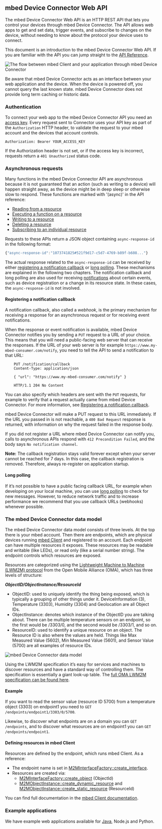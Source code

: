 ## mbed Device Connector Web API

The mbed Device Connector Web API is an HTTP REST API that lets you control your devices through mbed Device Connector. The API allows web apps to get and set data, trigger events, and subscribe to changes on the device, without needing to know about the protocol your device uses to connect.

This document is an introduction to the mbed Device Connector Web API. If you are familiar with the API you can jump straight to the [API Reference](api-reference.md).


![The flow between mbed Client and your application through mbed Device Connector](https://s3-us-west-2.amazonaws.com/cloud-docs-images/connector-flow.png)

Be aware that mbed Device Connector acts as an interface between your web application and the device. When the device is powered off, you cannot query the last known state. mbed Device Connector does not provide long term caching or historic data.

### Authentication

To connect your web app to the mbed Device Connector API you need an [access key](https://connector.mbed.com/#accesskeys). Every request sent to Connector uses your API key as part of the `Authorization` HTTP header, to validate the request to your mbed account and the devices that account controls.

```
Authorization: Bearer YOUR_ACCESS_KEY
```

If the Authorization header is not set, or if the access key is incorrect, requests return a `401 Unauthorized` status code.

### Asynchronous requests

Many functions in the mbed Device Connector API are asynchronous because it is not guaranteed
that an action (such as writing to a device) will happen straight away, as the device might be in deep sleep
or otherwise slow to respond. These functions are marked with '(async)' in the API reference:

* [Reading from a resource](api-reference.md#reading-from-a-resource-async)
* [Executing a function on a resource](api-reference.md#executing-a-function-on-a-resource-async)
* [Writing to a resource](api-reference.md#writing-to-a-resource-async)
* [Deleting a resource](api-reference.md#deleting-a-resource-async)
* [Subscribing to an individual resource](api-reference.md#subscribing-to-an-individual-resource-async)

Requests to these APIs return a JSON object containing `async-response-id` in the following format:

```js
{"async-response-id":"1073741825#521f9d17-c5d7-4769-b89f-b608..."}
```

The actual response related to the `async-response-id` can be received by either [registering a notification callback](#registering-a-notification-callback) or [long polling](#long-polling). These mechanisms are explained in the following two chapters. The notification callback and long polling are also used for receiving [notifications](api-reference.md#notifications) about certain events, such as device registration or a change in its resource state.
In these cases, the `async-response-id` is not involved.


#### Registering a notification callback

A notification callback, also called a *webhook*, is the primary mechanism for receiving a response for
an asynchronous request or for receiving event notifications.

When the response or event notification is available, mbed Device Connector notifies you by sending
a `PUT` request to a URL of your choice. This means that you will need a public-facing web server that can
receive the responses. If the URL of your web server is for example ``https://www.my-mbed-consumer.com/notify``,
you need to tell the API to send a notification to that URL:

```
    PUT /notification/callback
    Content-Type: application/json

    { "url": "https://www.my-mbed-consumer.com/notify" }

    HTTP/1.1 204 No Content
```

You can also specify which headers are sent with the `PUT` requests, for example to verify that a request actually came from mbed Device Connector. For more information, see [Registering a notification  callback](api-reference.md#registering-a-notification-callback).

mbed Device Connector will make a PUT request to this URL immediately. If the URL you passed in is not reachable,
a `400 Bad Request` response is returned, with information on why the request failed in the response body.

If you did not register a URL where mbed Device Connector can notify you, calls to asynchronous APIs respond
with `412 Precondition Failed`, and the body says `No notification channel`.

<span class="notes">**Note:** The callback registration stays valid forever except when your server cannot be reached for 7 days.
In this case, the callback registration is removed. Therefore, always re-register on application startup.</span>

#### Long polling

If it’s not possible to have a public facing callback URL, for example when developing on your local machine, you can use [long polling](api-reference.md#long-polling) to check for new messages. However, to reduce network traffic and to increase performance we recommend that you use callback URLs (webhooks) whenever possible.


### The mbed Device Connector data model

The mbed Device Connector data model consists of three levels. At the top there is your mbed account. Then there are endpoints, which are physical devices running [mbed Client](https://www.mbed.com/en/development/software/mbed-client/) and registered to an account. Each endpoint can have multiple resources it exposes. These resources may be readable and writable (like LEDs), or read only (like a serial number string). The endpoint controls which resources are exposed.

Resources are categorized using the [Lightweight Machine to Machine (LWM2M) protocol](http://technical.openmobilealliance.org/Technical/technical-information/omna/lightweight-m2m-lwm2m-object-registry) from the Open Mobile Alliance (OMA), which has three levels of structure:

**_ObjectID/ObjectInstance/ResourceId_**

* ObjectID: used to uniquely identify the thing being exposed, which is typically a grouping of other things under it. DeviceInformation (3), Temperature (3303), Humidity (3304) and Geolocation are all Object IDs.
* ObjectInstance: denotes which instance of the ObjectID you are talking about. There can be multiple temperature sensors on an endpoint, so the first would be /3303/0, and the second would be /3303/1, and so on.
* ResourceID: used to identify a unique resource on an object. The Resource ID is also where the values are held. Things like Max Measured Value (5602), Min Measured Value (5601), and Sensor Value (5700) are all examples of resource IDs.


![mbed Device Connector data model](https://s3-us-west-2.amazonaws.com/cloud-docs-images/data_model.png)

Using the LWM2M specification it’s easy for services and machines to discover resources and have a standard way of controlling them. The specification is essentially a giant look-up table. The [full OMA LWM2M specification can be found here](http://technical.openmobilealliance.org/Technical/technical-information/omna/lightweight-m2m-lwm2m-object-registry).

#### Example

If you want to read the sensor value (resource ID 5700) from a temperature object (3303) on endpoint1 you need to `GET /endpoints/endpoint1/3303/0/5700`.

Likewise, to discover what endpoints are on a domain you can ``GET /endpoints``, and to discover what resources are on endpoint1 you can `GET /endpoints/endpoint1`.

#### Defining resources in mbed Client

Resources are defined by the endpoint, which runs mbed Client. As a reference:

* The endpoint name is set in [M2MInterfaceFactory::create_interface](https://docs.mbed.com/docs/mbed-client-guide/en/latest/api/m2minterfacefactory_8h.html).
* Resources are created via:
    * [M2MInterfaceFactory::create_object](https://docs.mbed.com/docs/mbed-client-guide/en/latest/api/m2minterfacefactory_8h.html) (ObjectId)
    * [M2MObjectInstance::create_dynamic_resource](https://docs.mbed.com/docs/mbed-client-guide/en/latest/api/m2mobjectinstance_8h.html) and [M2MObjectInstance::create_static_resource](https://docs.mbed.com/docs/mbed-client-guide/en/latest/api/m2mobjectinstance_8h.html) (ResourceId)

You can find full documentation in the [mbed Client documentation](https://docs.mbed.com/docs/mbed-client-guide/en/latest/Introduction/).

### Example applications

We have example web applications available for [Java](https://github.com/ARMmbed/mbed-webapp-example/), Node.js and Python.

